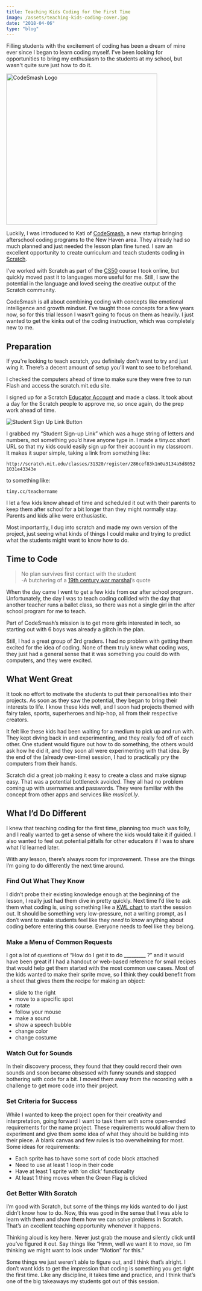 ```yaml
---
title: Teaching Kids Coding for the First Time
image: /assets/teaching-kids-coding-cover.jpg
date: "2018-04-06"
type: "blog"
---
```


Filling students with the excitement of coding has been a dream of mine ever since I began to learn coding myself. I've been looking for opportunities to bring my enthusiasm to the students at my school, but wasn't quite sure just how to do it.

<img src="/assets/teaching-kids-coding-codesmash-logo.png" width="400px" alt="CodeSmash Logo" />

Luckily, I was introduced to Kati of <a href="http://codesmashlab.com/" target="_blank">CodeSmash</a>, a new startup bringing afterschool coding programs to the New Haven area. They already had so much planned and just needed the lesson plan fine tuned. I saw an excellent opportunity to create curriculum and teach students coding in <a href="https://scratch.mit.edu/" target="_blank">Scratch</a>.

I’ve worked with Scratch as part of the <a href="https://cs50.yale.edu/" target="_blank">CS50</a> course I took online, but quickly moved past it to languages more useful for me.  Still, I saw the potential in the language and loved seeing the creative output of the Scratch community. 

CodeSmash is all about combining coding with concepts like emotional intelligence and growth mindset. I've taught those concepts for a few years now, so for this trial lesson I wasn't going to focus on them as heavily. I just wanted to get the kinks out of the coding instruction, which was completely new to me.

## Preparation
If you're looking to teach scratch, you definitely don’t want to try and just wing it. There’s a decent amount of setup you’ll want to see to beforehand. 

I checked the computers ahead of time to make sure they were free to run Flash and access the scratch.mit.edu site. 

I signed up for a Scratch <a href="https://scratch.mit.edu/educators/" target="_blank">Educator Account</a> and made a class. It took about a day for the Scratch people to approve me, so once again, do the prep work ahead of time.

<img src="/assets/teaching-kids-coding-signup.png" style="max-width:800px;" alt="Student Sign Up Link Button" />

I grabbed my “Student Sign-up Link” which was a huge string of letters and numbers, not something you’d have anyone type in. I made a tiny.cc short URL so that my kids could easily sign up for their account in my classroom. It makes it super simple, taking a link from something like:

`http://scratch.mit.edu/classes/31320/register/286cef83k1n0a3134a5d80521031e43343e`

to something like:

`tiny.cc/teachername`

I let a few kids know ahead of time and scheduled it out with their parents to keep them after school for a bit longer than they might normally stay. Parents and kids alike were enthusiastic. 

Most importantly, I dug into scratch and made my own version of the project, just seeing what kinds of things I could make and trying to predict what the students might want to know how to do. 

## Time to Code
> No plan survives first contact with the student  
 -A butchering of a [19th century war marshal](https://en.wikiquote.org/wiki/Helmuth_von_Moltke_the_Elder)’s quote
 
When the day came I went to get a few kids from our after school program. Unfortunately, the day I was to teach coding collided with the day that another teacher runs a ballet class, so there was not a single girl in the after school program for me to teach.

Part of CodeSmash’s mission is to get more girls interested in tech, so starting out with 6 boys was already a glitch in the plan.

Still, I had a great group of 3rd graders. I had no problem with getting them excited for the idea of coding. None of them truly knew what coding _was_, they just had a general sense that it was something you could do with computers, and they were excited.

## What Went Great
It took no effort to motivate the students to put their personalities into their projects. As soon as they saw the potential, they began to bring their interests to life. I know these kids well, and I soon had projects themed with fairy tales, sports, superheroes and hip-hop, all from their respective creators. 

It felt like these kids had been waiting for a medium to pick up and run with. They kept diving back in and experimenting, and they really fed off of each other. One student would figure out how to do something, the others would ask how he did it, and they soon all were experimenting with that idea. By the end of the (already over-time) session, I had to practically pry the computers from their hands. 

Scratch did a great job making it easy to create a class and make signup easy. That was a potential bottleneck avoided.  They all had no problem coming up with usernames and passwords. They were familiar with the concept from other apps and services like *musical.ly*.

## What I’d Do Different
I knew that teaching coding for the first time, planning too much was folly, and I really wanted to get a sense of where the kids would take it if guided. I also wanted to feel out potential pitfalls for other educators if I was to share what I’d learned later. 

With any lesson, there’s always room for improvement. These are the things I’m going to do differently the next time around.

### Find Out What They Know
I didn’t probe their existing knowledge enough at the beginning of the lesson, I really just had them dive in pretty quickly. Next time I’d like to ask them what coding is, using something like a [KWL chart](https://www.facinghistory.org/resource-library/teaching-strategies/k-w-l-charts) to start the session out. It should be something very low-pressure, not a writing prompt, as I don’t want to make students feel like they _need_ to know anything about coding before entering this course. Everyone needs to feel like they belong.

### Make a Menu of Common Requests
I got a lot of questions of “How do I get it to do _________ ?” and it would have been great if I had a handout or web-based reference for small recipes that would help get them started with the most common use cases. Most of the kids wanted to make their sprite move, so I think they could benefit from a sheet that gives them the recipe for making an object:

* slide to the right
* move to a specific spot
* rotate
* follow your mouse
* make a sound
* show a speech bubble
* change color
* change costume

### Watch Out for Sounds
In their discovery process, they found that they could record their own sounds and soon became obsessed with funny sounds and stopped bothering with code for a bit. I moved them away from the recording with a challenge to get more code into their project.

### Set Criteria for Success
While I wanted to keep the project open for their creativity and interpretation, going forward I want to task them with some open-ended requirements for the name project. These requirements would allow them to experiment and give them some idea of what they should be building into their piece. A blank canvas and few rules is too overwhelming for most. Some ideas for requirements: 
* Each sprite has to have some sort of code block attached
* Need to use at least 1 loop in their code
* Have at least 1 sprite with ‘on click’ functionality
* At least 1 thing moves when the Green Flag is clicked

### Get Better With Scratch
I’m good with Scratch, but some of the things my kids wanted to do I just didn’t know how to do. Now, this was good in the sense that I was able to learn with them and show them how we can solve problems in Scratch. That’s an excellent teaching opportunity whenever it happens. 

Thinking aloud is key here. Never just grab the mouse and silently click until you’ve figured it out. Say things like “Hmm, well we want it to _move_, so I’m thinking we might want to look under “Motion” for this.”

Some things we just weren’t able to figure out, and I think that’s alright. I don’t want kids to get the impression that coding is something you get right the first time. Like any discipline, it takes time and practice, and I think that’s one of the big takeaways my students got out of this session.